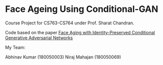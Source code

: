 # Face Ageing Using Conditional-GAN

Course Project for CS763-CS764 under Prof. Sharat Chandran.

Code based on the paper [Face Aging with Identity-Preserved Conditional Generative Adversarial Networks](https://openaccess.thecvf.com/content_cvpr_2018/papers/Wang_Face_Aging_With_CVPR_2018_paper.pdf)

My Team:

Abhinav Kumar (180050003)
Niraj Mahajan (180050069)


